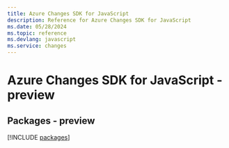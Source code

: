 ```yaml
---
title: Azure Changes SDK for JavaScript
description: Reference for Azure Changes SDK for JavaScript
ms.date: 05/28/2024
ms.topic: reference
ms.devlang: javascript
ms.service: changes
---
```

# Azure Changes SDK for JavaScript - preview
## Packages - preview
[!INCLUDE [packages](changes-index.md)]